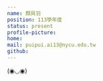 ```yaml
---
name: 顏貝羽
position: 113學年度
status: present
profile-picture:
home: 
mail: puipui.ai13@nycu.edu.tw
github:
---
```

(◉◡◉)
